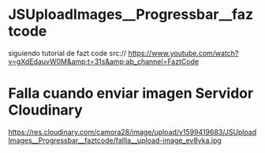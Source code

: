 # JSUploadImages__Progressbar__faztcode
siguiendo tutorial de fazt code src:// https://www.youtube.com/watch?v=gXdEdauvW0M&amp;t=31s&amp;ab_channel=FaztCode

# Falla cuando enviar imagen Servidor Cloudinary

https://res.cloudinary.com/camora28/image/upload/v1599419683/JSUploadImages__Progressbar__faztcode/fallla__upload-image_ev8yka.jpg